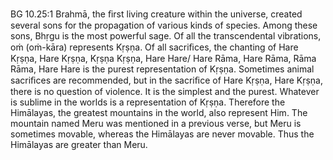 BG 10.25:1	Brahmā, the ﬁrst living creature within the universe, created several sons for the propagation of various kinds of species. Among these sons, Bhṛgu is the most powerful sage. Of all the transcendental vibrations, oṁ (oṁ-kāra) represents Kṛṣṇa. Of all sacriﬁces, the chanting of Hare Kṛṣṇa, Hare Kṛṣṇa, Kṛṣṇa Kṛṣṇa, Hare Hare/ Hare Rāma, Hare Rāma, Rāma Rāma, Hare Hare is the purest representation of Kṛṣṇa. Sometimes animal sacriﬁces are recommended, but in the sacriﬁce of Hare Kṛṣṇa, Hare Kṛṣṇa, there is no question of violence. It is the simplest and the purest. Whatever is sublime in the worlds is a representation of Kṛṣṇa. Therefore the Himālayas, the greatest mountains in the world, also represent Him. The mountain named Meru was mentioned in a previous verse, but Meru is sometimes movable, whereas the Himālayas are never movable. Thus the Himālayas are greater than Meru.